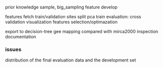 prior knowledge
sample, big_sampling
feature develop

features fetch
train/validation sites split
pca
train
evaluation: cross validation
visualization
features selection/optimazation

export to decision-tree
gee mapping
compared with mirca2000
inspection
documentation

### issues
distribution of the final evaluation data and the development set
